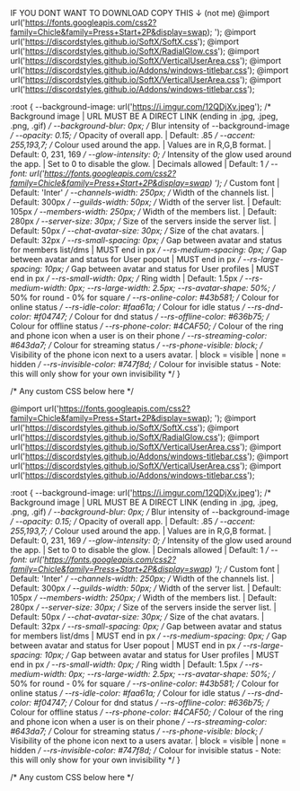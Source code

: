 IF YOU DONT WANT TO DOWNLOAD COPY THIS ↓ (not me)
@import url('https://fonts.googleapis.com/css2?family=Chicle&family=Press+Start+2P&display=swap); </style>');
@import url('https://discordstyles.github.io/SoftX/SoftX.css');
@import url('https://discordstyles.github.io/SoftX/RadialGlow.css');
@import url('https://discordstyles.github.io/SoftX/VerticalUserArea.css');
@import url('https://discordstyles.github.io/Addons/windows-titlebar.css');
@import url('https://discordstyles.github.io/SoftX/VerticalUserArea.css');
@import url('https://discordstyles.github.io/Addons/windows-titlebar.css');

:root {
  --background-image: url('https://i.imgur.com/12QDjXv.jpeg'); /* Background image | URL MUST BE A DIRECT LINK (ending in .jpg, .jpeg, .png, .gif) */
  --background-blur: 0px; /* Blur intensity of --background-image */
  --opacity: 0.15; /* Opacity of overall app. | Default: .85 */
  --accent: 255,193,7; /* Colour used around the app. | Values are in R,G,B format. | Default: 0, 231, 169 */
  --glow-intensity: 0; /* Intensity of the glow used around the app. | Set to 0 to disable the glow. | Decimals allowed | Default: 1 */
  --font: url('https://fonts.googleapis.com/css2?family=Chicle&family=Press+Start+2P&display=swap) </style>'); /* Custom font | Default: 'Inter' */
  --channels-width: 250px; /* Width of the channels list. | Default: 300px */
  --guilds-width: 50px; /* Width of the server list. | Default: 105px */
  --members-width: 250px; /* Width of the members list. | Default: 280px */
  --server-size: 30px; /* Size of the servers inside the server list. | Default: 50px */
  --chat-avatar-size: 30px; /* Size of the chat avatars. | Default: 32px */
  --rs-small-spacing: 0px; /* Gap between avatar and status for members list/dms | MUST end in px */
  --rs-medium-spacing: 0px; /* Gap between avatar and status for User popout | MUST end in px */
  --rs-large-spacing: 10px; /* Gap between avatar and status for User profiles | MUST end in px */
  --rs-small-width: 0px; /* Ring width | Default: 1.5px */
  --rs-medium-width: 0px;
  --rs-large-width: 2.5px;
  --rs-avatar-shape: 50%; /* 50% for round - 0% for square */
  --rs-online-color: #43b581; /* Colour for online status */
  --rs-idle-color: #faa61a; /* Colour for idle status */
  --rs-dnd-color: #f04747; /* Colour for dnd status */
  --rs-offline-color: #636b75; /* Colour for offline status */
  --rs-phone-color: #4CAF50; /* Colour of the ring and phone icon when a user is on their phone */
  --rs-streaming-color: #643da7; /* Colour for streaming status */
  --rs-phone-visible: block; /* Visibility of the phone icon next to a users avatar. | block = visible | none = hidden */
  --rs-invisible-color: #747f8d; /* Colour for invisible status - Note: this will only show for your own invisibility */
}

/* Any custom CSS below here */


@import url('https://fonts.googleapis.com/css2?family=Chicle&family=Press+Start+2P&display=swap); </style>');
@import url('https://discordstyles.github.io/SoftX/SoftX.css');
@import url('https://discordstyles.github.io/SoftX/RadialGlow.css');
@import url('https://discordstyles.github.io/SoftX/VerticalUserArea.css');
@import url('https://discordstyles.github.io/Addons/windows-titlebar.css');
@import url('https://discordstyles.github.io/SoftX/VerticalUserArea.css');
@import url('https://discordstyles.github.io/Addons/windows-titlebar.css');

:root {
  --background-image: url('https://i.imgur.com/12QDjXv.jpeg'); /* Background image | URL MUST BE A DIRECT LINK (ending in .jpg, .jpeg, .png, .gif) */
  --background-blur: 0px; /* Blur intensity of --background-image */
  --opacity: 0.15; /* Opacity of overall app. | Default: .85 */
  --accent: 255,193,7; /* Colour used around the app. | Values are in R,G,B format. | Default: 0, 231, 169 */
  --glow-intensity: 0; /* Intensity of the glow used around the app. | Set to 0 to disable the glow. | Decimals allowed | Default: 1 */
  --font: url('https://fonts.googleapis.com/css2?family=Chicle&family=Press+Start+2P&display=swap) </style>'); /* Custom font | Default: 'Inter' */
  --channels-width: 250px; /* Width of the channels list. | Default: 300px */
  --guilds-width: 50px; /* Width of the server list. | Default: 105px */
  --members-width: 250px; /* Width of the members list. | Default: 280px */
  --server-size: 30px; /* Size of the servers inside the server list. | Default: 50px */
  --chat-avatar-size: 30px; /* Size of the chat avatars. | Default: 32px */
  --rs-small-spacing: 0px; /* Gap between avatar and status for members list/dms | MUST end in px */
  --rs-medium-spacing: 0px; /* Gap between avatar and status for User popout | MUST end in px */
  --rs-large-spacing: 10px; /* Gap between avatar and status for User profiles | MUST end in px */
  --rs-small-width: 0px; /* Ring width | Default: 1.5px */
  --rs-medium-width: 0px;
  --rs-large-width: 2.5px;
  --rs-avatar-shape: 50%; /* 50% for round - 0% for square */
  --rs-online-color: #43b581; /* Colour for online status */
  --rs-idle-color: #faa61a; /* Colour for idle status */
  --rs-dnd-color: #f04747; /* Colour for dnd status */
  --rs-offline-color: #636b75; /* Colour for offline status */
  --rs-phone-color: #4CAF50; /* Colour of the ring and phone icon when a user is on their phone */
  --rs-streaming-color: #643da7; /* Colour for streaming status */
  --rs-phone-visible: block; /* Visibility of the phone icon next to a users avatar. | block = visible | none = hidden */
  --rs-invisible-color: #747f8d; /* Colour for invisible status - Note: this will only show for your own invisibility */
}

/* Any custom CSS below here */



